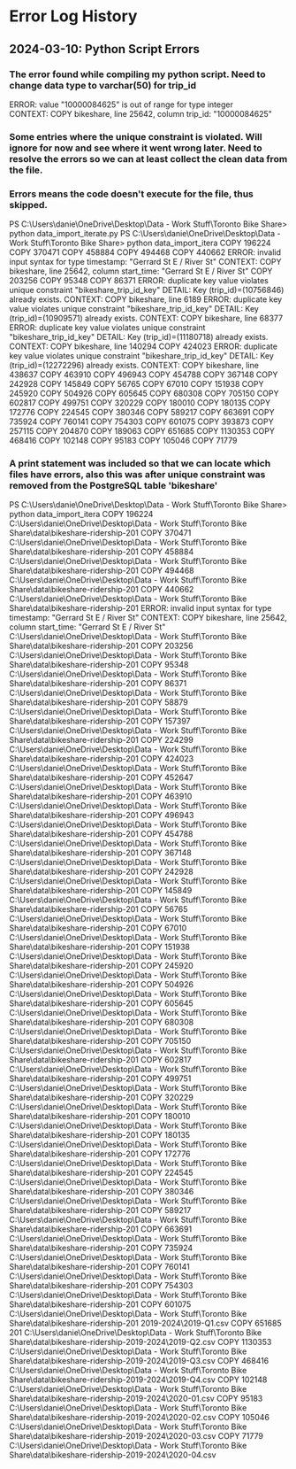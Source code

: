 # Error Log History

## 2024-03-10: Python Script Errors

### The error found while compiling my python script. Need to change data type to varchar(50) for trip_id
  ERROR:  value "10000084625" is out of range for type integer       
  CONTEXT:  COPY bikeshare, line 25642, column trip_id: "10000084625"

### Some entries where the unique constraint is violated. Will ignore for now and see where it went wrong later. Need to resolve the errors so we can at least collect the clean data from the file. 
### Errors means the code doesn't execute for the file, thus skipped.
  PS C:\Users\danie\OneDrive\Desktop\Data - Work Stuff\Toronto Bike Share> python data_import_iterate.py
  PS C:\Users\danie\OneDrive\Desktop\Data - Work Stuff\Toronto Bike Share> python data_import_itera
  COPY 196224
  COPY 370471
  COPY 458884
  COPY 494468
  COPY 440662
  ERROR:  invalid input syntax for type timestamp: "Gerrard St E / River St"
  CONTEXT:  COPY bikeshare, line 25642, column start_time: "Gerrard St E / River St"
  COPY 203256
  COPY 95348
  COPY 86371
  ERROR:  duplicate key value violates unique constraint "bikeshare_trip_id_key"
  DETAIL:  Key (trip_id)=(10756846) already exists.
  CONTEXT:  COPY bikeshare, line 6189
  ERROR:  duplicate key value violates unique constraint "bikeshare_trip_id_key"
  DETAIL:  Key (trip_id)=(10909571) already exists.
  CONTEXT:  COPY bikeshare, line 68377
  ERROR:  duplicate key value violates unique constraint "bikeshare_trip_id_key"
  DETAIL:  Key (trip_id)=(11180718) already exists.
  CONTEXT:  COPY bikeshare, line 140294
  COPY 424023
  ERROR:  duplicate key value violates unique constraint "bikeshare_trip_id_key"
  DETAIL:  Key (trip_id)=(12272296) already exists.
  CONTEXT:  COPY bikeshare, line 438637
  COPY 463910
  COPY 496943
  COPY 454788
  COPY 367148
  COPY 242928
  COPY 145849
  COPY 56765
  COPY 67010
  COPY 151938
  COPY 245920
  COPY 504926
  COPY 605645
  COPY 680308
  COPY 705150
  COPY 602817
  COPY 499751
  COPY 320229
  COPY 180010
  COPY 180135
  COPY 172776
  COPY 224545
  COPY 380346
  COPY 589217
  COPY 663691
  COPY 735924
  COPY 760141
  COPY 754303
  COPY 601075
  COPY 393873
  COPY 257115
  COPY 204870
  COPY 189063
  COPY 651685
  COPY 1130353
  COPY 468416
  COPY 102148
  COPY 95183
  COPY 105046
  COPY 71779

  ### A print statement was included so that we can locate which files have errors, also this was after unique constraint was removed from the PostgreSQL table 'bikeshare'
  PS C:\Users\danie\OneDrive\Desktop\Data - Work Stuff\Toronto Bike Share> python data_import_itera
  COPY 196224
  C:\Users\danie\OneDrive\Desktop\Data - Work Stuff\Toronto Bike Share\data\bikeshare-ridership-201
  COPY 370471
  C:\Users\danie\OneDrive\Desktop\Data - Work Stuff\Toronto Bike Share\data\bikeshare-ridership-201
  COPY 458884
  C:\Users\danie\OneDrive\Desktop\Data - Work Stuff\Toronto Bike Share\data\bikeshare-ridership-201
  COPY 494468
  C:\Users\danie\OneDrive\Desktop\Data - Work Stuff\Toronto Bike Share\data\bikeshare-ridership-201
  COPY 440662
  C:\Users\danie\OneDrive\Desktop\Data - Work Stuff\Toronto Bike Share\data\bikeshare-ridership-201
  ERROR:  invalid input syntax for type timestamp: "Gerrard St E / River St"
  CONTEXT:  COPY bikeshare, line 25642, column start_time: "Gerrard St E / River St"
  C:\Users\danie\OneDrive\Desktop\Data - Work Stuff\Toronto Bike Share\data\bikeshare-ridership-201
  COPY 203256
  C:\Users\danie\OneDrive\Desktop\Data - Work Stuff\Toronto Bike Share\data\bikeshare-ridership-201
  COPY 95348
  C:\Users\danie\OneDrive\Desktop\Data - Work Stuff\Toronto Bike Share\data\bikeshare-ridership-201
  COPY 86371
  C:\Users\danie\OneDrive\Desktop\Data - Work Stuff\Toronto Bike Share\data\bikeshare-ridership-201
  COPY 58879
  C:\Users\danie\OneDrive\Desktop\Data - Work Stuff\Toronto Bike Share\data\bikeshare-ridership-201
  COPY 157397
  C:\Users\danie\OneDrive\Desktop\Data - Work Stuff\Toronto Bike Share\data\bikeshare-ridership-201
  COPY 224299
  C:\Users\danie\OneDrive\Desktop\Data - Work Stuff\Toronto Bike Share\data\bikeshare-ridership-201
  COPY 424023
  C:\Users\danie\OneDrive\Desktop\Data - Work Stuff\Toronto Bike Share\data\bikeshare-ridership-201
  COPY 452647
  C:\Users\danie\OneDrive\Desktop\Data - Work Stuff\Toronto Bike Share\data\bikeshare-ridership-201
  COPY 463910
  C:\Users\danie\OneDrive\Desktop\Data - Work Stuff\Toronto Bike Share\data\bikeshare-ridership-201
  COPY 496943
  C:\Users\danie\OneDrive\Desktop\Data - Work Stuff\Toronto Bike Share\data\bikeshare-ridership-201
  COPY 454788
  C:\Users\danie\OneDrive\Desktop\Data - Work Stuff\Toronto Bike Share\data\bikeshare-ridership-201
  COPY 367148
  C:\Users\danie\OneDrive\Desktop\Data - Work Stuff\Toronto Bike Share\data\bikeshare-ridership-201
  COPY 242928
  C:\Users\danie\OneDrive\Desktop\Data - Work Stuff\Toronto Bike Share\data\bikeshare-ridership-201
  COPY 145849
  C:\Users\danie\OneDrive\Desktop\Data - Work Stuff\Toronto Bike Share\data\bikeshare-ridership-201
  COPY 56765
  C:\Users\danie\OneDrive\Desktop\Data - Work Stuff\Toronto Bike Share\data\bikeshare-ridership-201
  COPY 67010
  C:\Users\danie\OneDrive\Desktop\Data - Work Stuff\Toronto Bike Share\data\bikeshare-ridership-201
  COPY 151938
  C:\Users\danie\OneDrive\Desktop\Data - Work Stuff\Toronto Bike Share\data\bikeshare-ridership-201
  COPY 245920
  C:\Users\danie\OneDrive\Desktop\Data - Work Stuff\Toronto Bike Share\data\bikeshare-ridership-201
  COPY 504926
  C:\Users\danie\OneDrive\Desktop\Data - Work Stuff\Toronto Bike Share\data\bikeshare-ridership-201
  COPY 605645
  C:\Users\danie\OneDrive\Desktop\Data - Work Stuff\Toronto Bike Share\data\bikeshare-ridership-201
  COPY 680308
  C:\Users\danie\OneDrive\Desktop\Data - Work Stuff\Toronto Bike Share\data\bikeshare-ridership-201
  COPY 705150
  C:\Users\danie\OneDrive\Desktop\Data - Work Stuff\Toronto Bike Share\data\bikeshare-ridership-201
  COPY 602817
  C:\Users\danie\OneDrive\Desktop\Data - Work Stuff\Toronto Bike Share\data\bikeshare-ridership-201
  COPY 499751
  C:\Users\danie\OneDrive\Desktop\Data - Work Stuff\Toronto Bike Share\data\bikeshare-ridership-201
  COPY 320229
  C:\Users\danie\OneDrive\Desktop\Data - Work Stuff\Toronto Bike Share\data\bikeshare-ridership-201
  COPY 180010
  C:\Users\danie\OneDrive\Desktop\Data - Work Stuff\Toronto Bike Share\data\bikeshare-ridership-201
  COPY 180135
  C:\Users\danie\OneDrive\Desktop\Data - Work Stuff\Toronto Bike Share\data\bikeshare-ridership-201
  COPY 172776
  C:\Users\danie\OneDrive\Desktop\Data - Work Stuff\Toronto Bike Share\data\bikeshare-ridership-201
  COPY 224545
  C:\Users\danie\OneDrive\Desktop\Data - Work Stuff\Toronto Bike Share\data\bikeshare-ridership-201
  COPY 380346
  C:\Users\danie\OneDrive\Desktop\Data - Work Stuff\Toronto Bike Share\data\bikeshare-ridership-201
  COPY 589217
  C:\Users\danie\OneDrive\Desktop\Data - Work Stuff\Toronto Bike Share\data\bikeshare-ridership-201
  COPY 663691
  C:\Users\danie\OneDrive\Desktop\Data - Work Stuff\Toronto Bike Share\data\bikeshare-ridership-201
  COPY 735924
  C:\Users\danie\OneDrive\Desktop\Data - Work Stuff\Toronto Bike Share\data\bikeshare-ridership-201
  COPY 760141
  C:\Users\danie\OneDrive\Desktop\Data - Work Stuff\Toronto Bike Share\data\bikeshare-ridership-201
  COPY 754303
  C:\Users\danie\OneDrive\Desktop\Data - Work Stuff\Toronto Bike Share\data\bikeshare-ridership-201
  COPY 601075
  C:\Users\danie\OneDrive\Desktop\Data - Work Stuff\Toronto Bike Share\data\bikeshare-ridership-201
  2019-2024\2019-Q1.csv
  COPY 651685                                                                                   201
  C:\Users\danie\OneDrive\Desktop\Data - Work Stuff\Toronto Bike Share\data\bikeshare-ridership-2019-2024\2019-Q2.csv
  COPY 1130353
  C:\Users\danie\OneDrive\Desktop\Data - Work Stuff\Toronto Bike Share\data\bikeshare-ridership-2019-2024\2019-Q3.csv
  COPY 468416
  C:\Users\danie\OneDrive\Desktop\Data - Work Stuff\Toronto Bike Share\data\bikeshare-ridership-2019-2024\2019-Q4.csv
  COPY 102148
  C:\Users\danie\OneDrive\Desktop\Data - Work Stuff\Toronto Bike Share\data\bikeshare-ridership-2019-2024\2020-01.csv
  COPY 95183
  C:\Users\danie\OneDrive\Desktop\Data - Work Stuff\Toronto Bike Share\data\bikeshare-ridership-2019-2024\2020-02.csv
  COPY 105046
  C:\Users\danie\OneDrive\Desktop\Data - Work Stuff\Toronto Bike Share\data\bikeshare-ridership-2019-2024\2020-03.csv
  COPY 71779
  C:\Users\danie\OneDrive\Desktop\Data - Work Stuff\Toronto Bike Share\data\bikeshare-ridership-2019-2024\2020-04.csv
